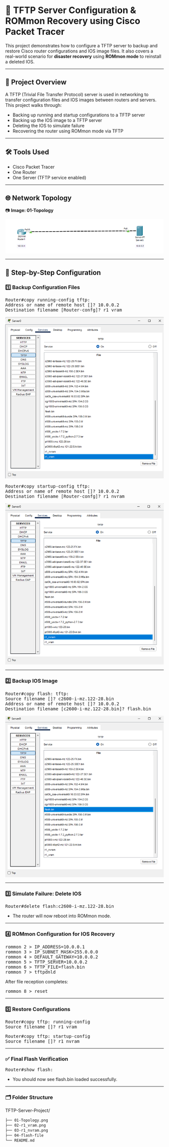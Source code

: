 # 💾 TFTP Server Configuration & ROMmon Recovery using Cisco Packet Tracer

This project demonstrates how to configure a TFTP server to backup and restore Cisco router configurations and IOS image files. It also covers a real-world scenario for **disaster recovery** using **ROMmon mode** to reinstall a deleted IOS.

---

## 📘 Project Overview

A TFTP (Trivial File Transfer Protocol) server is used in networking to transfer configuration files and IOS images between routers and servers. This project walks through:
- Backing up running and startup configurations to a TFTP server
- Backing up the IOS image to a TFTP server
- Deleting the IOS to simulate failure
- Recovering the router using ROMmon mode via TFTP

---

## 🛠️ Tools Used

- Cisco Packet Tracer
- One Router
- One Server (TFTP service enabled)

---

## 🌐 Network Topology

📷 **Image: 01-Topology**

![01-Topology](./01-Topology.png)

---

## 🧪 Step-by-Step Configuration

### 1️⃣ Backup Configuration Files

<pre>Router#copy running-config tftp:
Address or name of remote host []? 10.0.0.2
Destination filename [Router-confg]? r1_vram</pre>

![r1_vram](./02-r1_vram.png)

<pre>Router#copy startup-config tftp:
Address or name of remote host []? 10.0.0.2
Destination filename [Router-confg]? r1_nvram</pre>

![r1_nvram](./03-r1_nvram.png)

---

### 2️⃣ Backup IOS Image

<pre>Router#copy flash: tftp:
Source filename []? c2600-i-mz.122-28.bin
Address or name of remote host []? 10.0.0.2
Destination filename [c2600-i-mz.122-28.bin]? flash.bin</pre>

![Flash File](./04-flash-file.png)

---

### 3️⃣ Simulate Failure: Delete IOS

<pre>Router#delete flash:c2600-i-mz.122-28.bin</pre>

- The router will now reboot into ROMmon mode.

---

### 4️⃣ ROMmon Configuration for IOS Recovery

<pre>rommon 2 > IP_ADDRESS=10.0.0.1
rommon 3 > IP_SUBNET_MASK=255.0.0.0
rommon 4 > DEFAULT_GATEWAY=10.0.0.2
rommon 5 > TFTP_SERVER=10.0.0.2
rommon 6 > TFTP_FILE=flash.bin
rommon 7 > tftpdnld</pre>

After file reception completes:

<pre>rommon 8 > reset</pre>

---

### 5️⃣ Restore Configurations

<pre>Router#copy tftp: running-config
Source filename []? r1_vram</pre>

<pre>Router#copy tftp: startup-config
Source filename []? r1_nvram</pre>

---

### ✅ Final Flash Verification

<pre>Router#show flash:</pre>

- You should now see flash.bin loaded successfully.

---

### 🗂️ Folder Structure

TFTP-Server-Project/

    ├── 01-Topology.png
    ├── 02-r1_vram.png
    ├── 03-r1_nvram.png
    ├── 04-flash-file
    └── README.md
